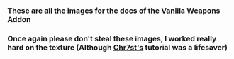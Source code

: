 ### These are all the images for the docs of the Vanilla Weapons Addon

### Once again please don't steal these images, I worked really hard on the texture (Although [Chr7st's](https://www.youtube.com/@Chr7st) tutorial was a lifesaver)

